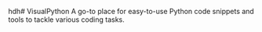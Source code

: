 hdh# VisualPython
A go-to place for easy-to-use Python code snippets and tools to tackle various coding tasks.
